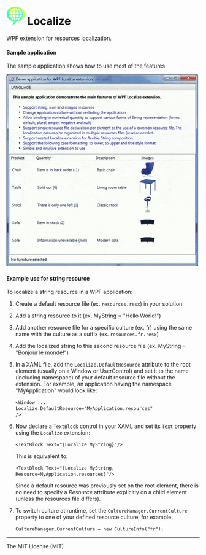 
![Localize WPF extension][logo] **Localize**
=======

WPF extension for resources localization. 

#### **Sample application**
The sample application shows how to use most of the features.

![Sample application preview](https://github.com/spinico/Localize/blob/master/Images/demo.gif?raw=true)

#### **Example use for string resource**
To localize a string resource in a WPF application:

 1. Create a default resource file (ex. `resources.resx`) in your solution.
 2. Add a string resource to it (ex. MyString = "Hello World!")
 3. Add another resource file for a specific culture (ex. fr) using the same name with the culture as a suffix (ex. `resources.fr.resx`)
 4. Add the localized string to this second resource file (ex. MyString = "Bonjour le monde!")
 5. In a XAML file, add the `Localize.DefaultResource` attribute to the root element (usually on a Window or UserControl) and set it to the name (including namespace) of your default resource file without the extension. For example, an application having the namespace "MyApplication" would look like:	
	```
	<Window ...
	Localize.DefaultResource="MyApplication.resources"
	/>
	```
	
 6. Now declare a `TextBlock` control in your XAML and set its `Text` property using the `Localize` extension: 
	```
	<TextBlock Text="{Localize MyString}"/>
	```
	This is equivalent to:
	```
	<TextBlock Text="{Localize MyString, Resource=MyApplication.resources}"/>
	```
	Since a default resource was previously set on the root element, there is no need to specify a *Resource* attribute explicitly on a child element (unless the resources file differs).
 7. To switch culture at runtime, set the `CultureManager.CurrentCulture` property to one of your defined resource culture, for example:

	```
	CultureManager.CurrentCulture = new CultureInfo("fr");
	```

----------
The MIT License (MIT)


[logo]: https://github.com/spinico/Localize/blob/master/Images/logo.png?raw=true "Localize WPF extension"